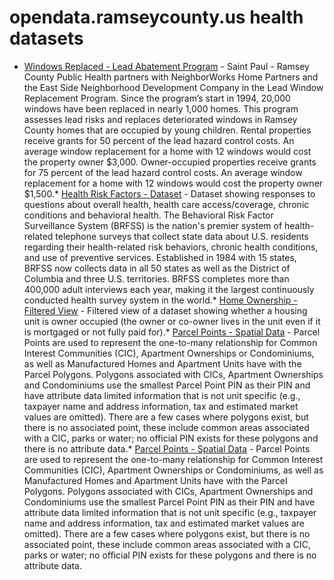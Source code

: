 # opendata.ramseycounty.us health datasets
* [Windows Replaced - Lead Abatement Program](https://opendata.ramseycounty.us/d/xu2e-aytk) - Saint Paul - Ramsey County Public Health partners with NeighborWorks Home Partners and the East Side Neighborhood Development Company in the Lead Window Replacement Program. Since the program’s start in 1994, 20,000 windows have been replaced in nearly 1,000 homes.
This program assesses lead risks and replaces deteriorated windows in Ramsey County homes that are occupied by young children. Rental properties receive grants for 50 percent of the lead hazard control costs. An average window replacement for a home with 12 windows would cost the property owner $3,000. Owner-occupied properties receive grants for 75 percent of the lead hazard control costs. An average window replacement for a home with 12 windows would cost the property owner $1,500.* [Health Risk Factors - Dataset](https://opendata.ramseycounty.us/d/kceg-k3a6) - Dataset showing responses to questions about overall health, health care access/coverage, chronic conditions and behavioral health. The Behavioral Risk Factor Surveillance System (BRFSS) is the nation's premier system of health-related telephone surveys that collect state data about U.S. residents regarding their health-related risk behaviors, chronic health conditions, and use of preventive services. Established in 1984 with 15 states, BRFSS now collects data in all 50 states as well as the District of Columbia and three U.S. territories. BRFSS completes more than 400,000 adult interviews each year, making it the largest continuously conducted health survey system in the world.* [Home Ownership - Filtered View](https://opendata.ramseycounty.us/d/mbp6-ta6n) - Filtered view of a dataset showing whether a housing unit is owner occupied (the owner or co-owner lives in the unit even if it is mortgaged or not fully paid for).* [Parcel Points - Spatial Data](https://opendata.ramseycounty.us/d/ueb8-27ke) - Parcel Points are used to represent the one-to-many relationship for Common Interest Communities (CIC), Apartment Ownerships or Condominiums, as well as Manufactured Homes and Apartment Units have with the Parcel Polygons. Polygons associated with CICs, Apartment Ownerships and Condominiums use the smallest Parcel Point PIN as their PIN and have attribute data limited information that is not unit specific (e.g., taxpayer name and address information, tax and estimated market values are omitted). There are a few cases where polygons exist, but there is no associated point, these include common areas associated with a CIC, parks or water; no official PIN exists for these polygons and there is no attribute data.* [Parcel Points - Spatial Data](https://opendata.ramseycounty.us/d/ueb8-27ke) - Parcel Points are used to represent the one-to-many relationship for Common Interest Communities (CIC), Apartment Ownerships or Condominiums, as well as Manufactured Homes and Apartment Units have with the Parcel Polygons. Polygons associated with CICs, Apartment Ownerships and Condominiums use the smallest Parcel Point PIN as their PIN and have attribute data limited information that is not unit specific (e.g., taxpayer name and address information, tax and estimated market values are omitted). There are a few cases where polygons exist, but there is no associated point, these include common areas associated with a CIC, parks or water; no official PIN exists for these polygons and there is no attribute data.